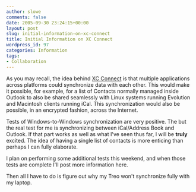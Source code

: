 ```yaml
---
author: slowe
comments: false
date: 2005-09-30 23:24:15+00:00
layout: post
slug: initial-information-on-xc-connect
title: Initial Information on XC Connect
wordpress_id: 97
categories: Information
tags:
- Collaboration
---
```


As you may recall, the idea behind [XC Connect](http://www.xcnetwork.com/) is that multiple applications across platforms could synchronize data with each other. This would make it possible, for example, for a list of Contacts normally managed inside Outlook to also be shared seamlessly with Linux systems running Evolution and Macintosh clients running iCal. This synchronization would also be possible, in an encrypted fashion, across the Internet.

Tests of Windows-to-Windows synchronization are very positive. The but the real test for me is synchronizing between iCal/Address Book and Outlook. If that part works as well as what I've seen thus far, I will be **truly** excited. The idea of having a single list of contacts is more enticing than perhaps I can fully elaborate.

I plan on performing some additional tests this weekend, and when those tests are complete I'll post more information here.

Then all I have to do is figure out why my Treo won't synchronize fully with my laptop.
